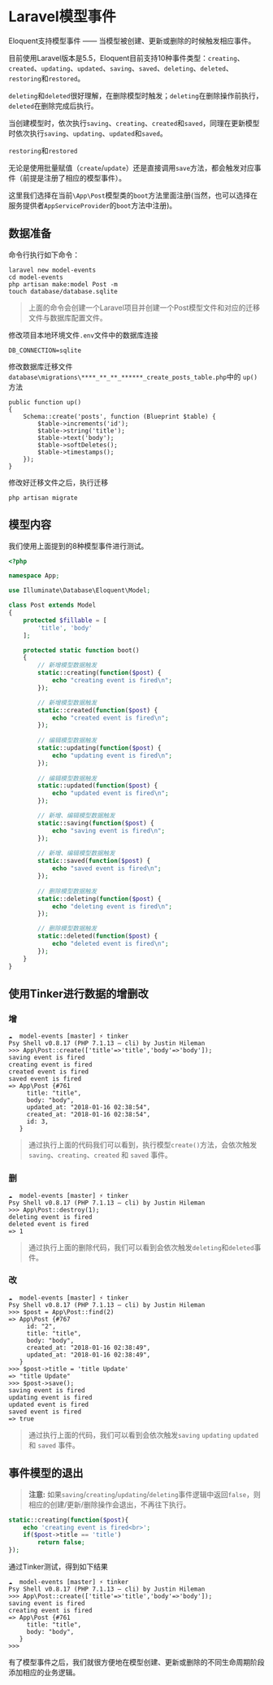# Laravel模型事件

Eloquent支持模型事件 —— 当模型被创建、更新或删除的时候触发相应事件。

目前使用Laravel版本是5.5，Eloquent目前支持10种事件类型：`creating`、`created`、`updating`、`updated`、`saving`、`saved`、`deleting`、`deleted`、`restoring`和`restored`。

`deleting`和`deleted`很好理解，在删除模型时触发；`deleting`在删除操作前执行，`deleted`在删除完成后执行。

当创建模型时，依次执行`saving`、`creating`、`created`和`saved`，同理在更新模型时依次执行`saving`、`updating`、`updated`和`saved`。

`restoring`和`restored`

无论是使用批量赋值（`create`/`update`）还是直接调用`save`方法，都会触发对应事件（前提是注册了相应的模型事件）。

这里我们选择在当前`\App\Post`模型类的`boot`方法里面注册(当然，也可以选择在服务提供者`AppServiceProvider`的`boot`方法中注册)。

## 数据准备

命令行执行如下命令：

```
laravel new model-events
cd model-events
php artisan make:model Post -m
touch database/database.sqlite
```
> 上面的命令会创建一个Laravel项目并创建一个Post模型文件和对应的迁移文件与数据库配置文件。

修改项目本地环境文件`.env`文件中的数据库连接

```
DB_CONNECTION=sqlite
```

修改数据库迁移文件`database\migrations\****_**_**_******_create_posts_table.php`中的 `up()`方法

```
public function up()
{
    Schema::create('posts', function (Blueprint $table) {
        $table->increments('id');
        $table->string('title');
        $table->text('body');
        $table->softDeletes();
        $table->timestamps();
    });
}
```

修改好迁移文件之后，执行迁移

```
php artisan migrate
```

## 模型内容

我们使用上面提到的8种模型事件进行测试。

```php
<?php

namespace App;

use Illuminate\Database\Eloquent\Model;

class Post extends Model
{
    protected $fillable = [
        'title', 'body'
    ];

    protected static function boot()
    {
        // 新增模型数据触发
        static::creating(function($post) {
            echo "creating event is fired\n";
        });

        // 新增模型数据触发
        static::created(function($post) {
            echo "created event is fired\n";
        });
        
        // 编辑模型数据触发
        static::updating(function($post) {
            echo "updating event is fired\n";
        });
        
        // 编辑模型数据触发
        static::updated(function($post) {
            echo "updated event is fired\n";
        });

        // 新增、编辑模型数据触发
        static::saving(function($post) {
            echo "saving event is fired\n";
        });
        
        // 新增、编辑模型数据触发
        static::saved(function($post) {
            echo "saved event is fired\n";
        });
        
        // 删除模型数据触发
        static::deleting(function($post) {
            echo "deleting event is fired\n";
        });

        // 删除模型数据触发
        static::deleted(function($post) {
            echo "deleted event is fired\n";
        });
    }
}
```


## 使用Tinker进行数据的增删改


### 增

```
☁  model-events [master] ⚡ tinker
Psy Shell v0.8.17 (PHP 7.1.13 — cli) by Justin Hileman
>>> App\Post::create(['title'=>'title','body'=>'body']);
saving event is fired
creating event is fired
created event is fired
saved event is fired
=> App\Post {#761
     title: "title",
     body: "body",
     updated_at: "2018-01-16 02:38:54",
     created_at: "2018-01-16 02:38:54",
     id: 3,
   }
```
> 通过执行上面的代码我们可以看到，执行模型`create()`方法，会依次触发`saving`、`creating`、`created` 和 `saved` 事件。

### 删

```
☁  model-events [master] ⚡ tinker
Psy Shell v0.8.17 (PHP 7.1.13 — cli) by Justin Hileman
>>> App\Post::destroy(1);
deleting event is fired
deleted event is fired
=> 1
```

> 通过执行上面的删除代码，我们可以看到会依次触发`deleting`和`deleted`事件。

### 改

```
☁  model-events [master] ⚡ tinker
Psy Shell v0.8.17 (PHP 7.1.13 — cli) by Justin Hileman
>>> $post = App\Post::find(2)
=> App\Post {#767
     id: "2",
     title: "title",
     body: "body",
     created_at: "2018-01-16 02:38:49",
     updated_at: "2018-01-16 02:38:49",
   }
>>> $post->title = 'title Update'
=> "title Update"
>>> $post->save();
saving event is fired
updating event is fired
updated event is fired
saved event is fired
=> true
```

> 通过执行上面的代码，我们可以看到会依次触发`saving` `updating` `updated` 和 `saved` 事件。

## 事件模型的退出

> **注意:** 
如果`saving`/`creating`/`updating`/`deleting`事件逻辑中返回`false`，则相应的创建/更新/删除操作会退出，不再往下执行。


```php
static::creating(function($post){
    echo 'creating event is fired<br>';
    if($post->title == 'title')
        return false;
});
```

通过Tinker测试，得到如下结果

```
☁  model-events [master] ⚡ tinker
Psy Shell v0.8.17 (PHP 7.1.13 — cli) by Justin Hileman
>>> App\Post::create(['title'=>'title','body'=>'body']);
saving event is fired
creating event is fired
=> App\Post {#761
     title: "title",
     body: "body",
   }
>>>
```

有了模型事件之后，我们就很方便地在模型创建、更新或删除的不同生命周期阶段添加相应的业务逻辑。